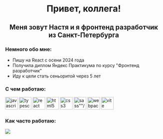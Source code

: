 <div id="header" align="center"> 
<h1>Привет, коллега! </h1>
<h2>Меня зовут Настя и я фронтенд разработчик из Санкт-Петербурга</h2>
</div>
<div>
<h3>Немного обо мне:</h3>
<ul>
<li>Пишу на React с осени 2024 года</li>
<li>Получила диплом Яндекс Практикума по курсу "Фронтенд разработчик"</li>
<li>Иду к цели стать сеньоритой через 5 лет</li>
</ul>
</div>
<h3>С чем работаю:</h3>
<img src="https://cdn.jsdelivr.net/gh/devicons/devicon@latest/icons/javascript/javascript-plain.svg" width="40px" alt="javascript"/>
<img src="https://cdn.jsdelivr.net/gh/devicons/devicon@latest/icons/typescript/typescript-plain.svg" width="40px" alt="typescript"/>
<img src="https://cdn.jsdelivr.net/gh/devicons/devicon@latest/icons/react/react-original-wordmark.svg" width="40px" alt="react"/>
<img src="https://cdn.jsdelivr.net/gh/devicons/devicon@latest/icons/html5/html5-plain.svg" width="40px" alt="html5"/>
<img src="https://cdn.jsdelivr.net/gh/devicons/devicon@latest/icons/css3/css3-plain.svg" width="40px" alt="css3"/>
<img src="https://cdn.jsdelivr.net/gh/devicons/devicon@latest/icons/sass/sass-original.svg" width="40px" alt=sass""/>
<img src="https://cdn.jsdelivr.net/gh/devicons/devicon@latest/icons/webpack/webpack-plain.svg" width="40px" alt="webpack"/>
<img src="https://cdn.jsdelivr.net/gh/devicons/devicon@latest/icons/vitejs/vitejs-plain.svg" width="40px" alt="vite"/>
<h3>Как часто работаю:</h3>

![](http://github-profile-summary-cards.vercel.app/api/cards/profile-details?username=AnastasiaGrid&theme=react)

          
          
          
          

